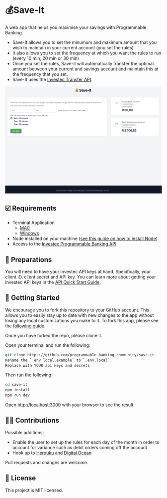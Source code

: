 # 💰Save-It

A web app that helps you maximise your savings with Programmable Banking.

- Save-It allows you to set the minumum and maximum amount that you wish to maintain in your current account (you set the rules)
- It also allows you to set the frequency at which you want the rules to run (every 10 min, 20 min or 30 min)
- Once you set the rules, Save-it will automatically transfer the optimal amount between your current and savings account and maintain this at the frequency that you set.
- Save-It uses the [Investec Transfer API](https://developer.investec.com/za/api-products).

![Example](/docs/image.png)

## ☑️ Requirements

- Terminal Application
  - [MAC](https://support.apple.com/en-za/guide/terminal/apd5265185d-f365-44cb-8b09-71a064a42125/mac)
  - [Windows](https://www.youtube.com/watch?v=EqaEPL9ZKGA)
- Node installed on your machine ([see this guide on how to install Node](https://kinsta.com/blog/how-to-install-node-js/)).
- Access to the [Investec Programmable Banking API](https://developer.investec.com/za/api-products).

## 🔑 Preparations

You will need to have your Investec API keys at hand.
Specifically, your client ID, client secret and API key. You can learn more about getting your Investec API keys in the [API Quick Start Guide](https://offerzen.gitbook.io/programmable-banking-community-wiki/developer-tools/quick-start-guide#how-to-get-your-api-keys).

## 🚀 Getting Started

We encourage you to fork this repository to your GitHub account. This allows you to easily stay up to date with new changes to the app without losing any local customizations you make to it. To fork this app, please see the [following guide](https://docs.github.com/en/get-started/quickstart/fork-a-repo).

Once you have forked the repo, please clone it.

Open your terminal and run the following:

```bash
git clone https://github.com/programmable-banking-community/save-it
Rename the `.env.local.example` to `.env.local`
Replace with YOUR api keys and secrets
```

Then run the following:

```bash
cd save-it
npm install
npm run dev
```

Open [http://localhost:3000](http://localhost:3000) with your browser to see the result.

## 👨‍💻 Contributions

Possible additions:

- Enable the user to set up the rules for each day of the month in order to account for variance such as debit orders coming off the account
- Hook up to [Herouku](https://www.heroku.com/) and [Digital Ocean](https://www.digitalocean.com/)

Pull requests and changes are welcome.

## 📄 License

This project is MIT licensed.

